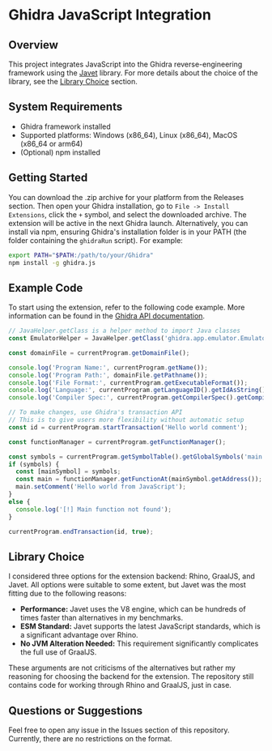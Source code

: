 # Ghidra JavaScript Integration

## Overview
This project integrates JavaScript into the Ghidra reverse-engineering framework using the [Javet](https://github.com/caoccao/Javet) library. For more details about the choice of the library, see the [Library Choice](#library-choice) section.

## System Requirements
- Ghidra framework installed
- Supported platforms: Windows (x86_64), Linux (x86_64), MacOS (x86_64 or arm64)
- (Optional) npm installed

## Getting Started
You can download the .zip archive for your platform from the Releases section. Then open your Ghidra installation, go to `File -> Install Extensions`, click the `+` symbol, and select the downloaded archive. The extension will be active in the next Ghidra launch. Alternatively, you can install via npm, ensuring Ghidra's installation folder is in your PATH (the folder containing the `ghidraRun` script). For example:

```bash
export PATH="$PATH:/path/to/your/Ghidra"
npm install -g ghidra.js
```

## Example Code
To start using the extension, refer to the following code example. More information can be found in the [Ghidra API documentation](https://ghidra.re/ghidra_docs/api/ghidra/program/flatapi/FlatProgramAPI.html).

```javascript
// JavaHelper.getClass is a helper method to import Java classes
const EmulatorHelper = JavaHelper.getClass('ghidra.app.emulator.EmulatorHelper');

const domainFile = currentProgram.getDomainFile();

console.log('Program Name:', currentProgram.getName());
console.log('Program Path:', domainFile.getPathname());
console.log('File Format:', currentProgram.getExecutableFormat());
console.log('Language:', currentProgram.getLanguageID().getIdAsString());
console.log('Compiler Spec:', currentProgram.getCompilerSpec().getCompilerSpecID().getIdAsString());

// To make changes, use Ghidra's transaction API
// This is to give users more flexibility without automatic setup
const id = currentProgram.startTransaction('Hello world comment');

const functionManager = currentProgram.getFunctionManager();

const symbols = currentProgram.getSymbolTable().getGlobalSymbols('main')
if (symbols) {
  const [mainSymbol] = symbols;
  const main = functionManager.getFunctionAt(mainSymbol.getAddress());
  main.setComment('Hello world from JavaScript');
}
else {
  console.log('[!] Main function not found');
}

currentProgram.endTransaction(id, true);
```

## Library Choice
I considered three options for the extension backend: Rhino, GraalJS, and Javet. All options were suitable to some extent, but Javet was the most fitting due to the following reasons:
- **Performance:** Javet uses the V8 engine, which can be hundreds of times faster than alternatives in my benchmarks.
- **ESM Standard:** Javet supports the latest JavaScript standards, which is a significant advantage over Rhino.
- **No JVM Alteration Needed:** This requirement significantly complicates the full use of GraalJS.

These arguments are not criticisms of the alternatives but rather my reasoning for choosing the backend for the extension. The repository still contains code for working through Rhino and GraalJS, just in case.

## Questions or Suggestions
Feel free to open any issue in the Issues section of this repository. Currently, there are no restrictions on the format.
